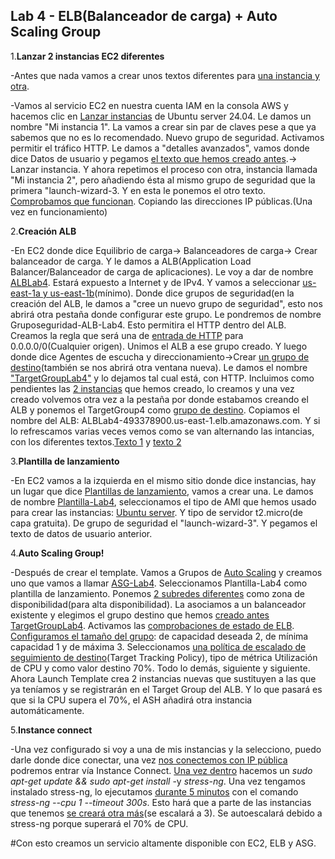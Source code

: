 ## Lab 4 - ELB(Balanceador de carga) + Auto Scaling Group

1.**Lanzar 2 instancias EC2 diferentes**

-Antes que nada vamos a crear unos textos diferentes para [una instancia y otra](AWS-labs/lab-4-ELB+ASG//Capturas/31.png).
  
-Vamos al servicio EC2 en nuestra cuenta IAM en la consola AWS y hacemos clic en [Lanzar instancias](AWS-labs/lab-4-ELB+ASG//Capturas/1.png) de Ubuntu server 24.04. Le damos un nombre "Mi instancia 1".
 La vamos a crear sin par de claves pese a que ya sabemos que no es lo recomendado.
Nuevo grupo de seguridad. Activamos permitir el tráfico HTTP. Le damos a "detalles avanzados", vamos donde dice Datos de usuario y pegamos [el texto que hemos creado antes](AWS-labs/lab-4-ELB+ASG/Capturas/2.png).-> Lanzar instancia.
 Y ahora repetimos el proceso con otra, instancia llamada "Mi instancia 2", pero añadiendo ésta al mismo grupo de seguridad que la primera "launch-wizard-3.
 Y en esta le ponemos el otro texto.
[Comprobamos que funcionan](AWS-labs/lab-4-ELB+ASG/Capturas/3.png). Copiando las direcciones IP públicas.(Una vez en funcionamiento)

2.**Creación ALB**

-En EC2 donde dice Equilibrio de carga-> Balanceadores de carga-> Crear balanceador de carga. Y le damos a ALB(Application Load Balancer/Balanceador de carga de aplicaciones). Le voy a dar de nombre [ALBLab4](AWS-labs/lab-4-ELB+ASG/Capturas/4.png). Estará expuesto a Internet y de IPv4. Y vamos a seleccionar [us-east-1a y us-east-1b](AWS-labs/lab-4-ELB+ASG/Capturas/30.png)(mínimo).
Donde dice grupos de seguridad(en la creación del ALB, le damos a "cree un nuevo grupo de seguridad", esto nos abrirá otra pestaña donde configurar este grupo. Le pondremos de nombre Gruposeguridad-ALB-Lab4. Esto permitira el HTTP dentro del ALB. Creamos la regla que será una de [entrada de HTTP](AWS-labs/lab-4-ELB+ASG/Capturas/5.png) para 0.0.0.0/0(Cualquier origen). Unimos el ALB a ese grupo creado. Y luego donde dice Agentes de escucha y direccionamiento->Crear [un grupo de destino](AWS-labs/lab-4-ELB+ASG/Capturas/9.png)(también se nos abrirá otra ventana nueva). Le damos el nombre ["TargetGroupLab4"](AWS-labs/lab-4-ELB+ASG/Capturas/10.png) y lo dejamos tal cual está, con HTTP.
Incluimos como pendientes las [2 instancias](AWS-labs/lab-4-ELB+ASG/Capturas/11.png) que hemos creado, lo creamos y una vez creado volvemos otra vez a la pestaña por donde estabamos creando el ALB y ponemos el TargetGroup4 como [grupo de destino](AWS-labs/lab-4-ELB+ASG/Capturas/6.png). Copiamos el nombre del ALB: ALBLab4-493378900.us-east-1.elb.amazonaws.com. Y si lo refrescamos varias veces vemos como se van alternando las intancias, con los diferentes textos.[Texto 1](AWS-labs/lab-4-ELB+ASG/Capturas/13.png) y [texto 2](AWS-labs/lab-4-ELB+ASG/Capturas/14.png)

3.**Plantilla de lanzamiento**

-En EC2 vamos a la izquierda en el mismo sitio donde dice instancias, hay un lugar que dice [Plantillas de lanzamiento](AWS-labs/lab-4-ELB+ASG/Capturas/15.png), vamos a crear una. Le damos de nombre [Plantilla-Lab4](AWS-labs/lab-4-ELB+ASG/Capturas/16.png), seleccionamos el tipo de AMI que hemos usado para crear las instancias: [Ubuntu server](AWS-labs/lab-4-ELB+ASG/Capturas/17.png). Y tipo de servidor t2.micro(de capa gratuita). De grupo de seguridad el "launch-wizard-3". Y pegamos el texto de datos de usuario anterior.

4.**Auto Scaling Group!**

-Después de crear el template. Vamos a Grupos de [Auto Scaling](AWS-labs/lab-4-ELB+ASG/Capturas/18.png) y creamos uno que vamos a llamar [ASG-Lab4](AWS-labs/lab-4-ELB+ASG/Capturas/19.png). Seleccionamos Plantilla-Lab4 como plantilla de lanzamiento. Ponemos [2 subredes diferentes](AWS-labs/lab-4-ELB+ASG/Capturas/20.png) como zona de disponibilidad(para alta disponibilidad). La asociamos a un balanceador existente y elegimos el grupo destino que hemos [creado antes TargetGroupLab4](AWS-labs/lab-4-ELB+ASG/Capturas/21.png). Activamos las [comprobaciones de estado de ELB](AWS-labs/lab-4-ELB+ASG/Capturas/22.png). [Configuramos el tamaño del grupo](AWS-labs/lab-4-ELB+ASG/Capturas/23.png): de capacidad deseada 2, de mínima capacidad 1 y de máxima 3. Seleccionamos [una política de escalado de seguimiento de destino](AWS-labs/lab-4-ELB+ASG/Capturas/24.png)(Target Tracking Policy), tipo de métrica  Utilización de CPU y como valor destino 70%. Todo lo demás, siguiente y siguiente.
Ahora Launch Template crea 2 instancias nuevas que sustituyen a las que ya teníamos y se registrarán en el Target Group del ALB. Y lo que pasará es que si la CPU supera el 70%, el ASH añadirá otra instancia automáticamente.

5.**Instance connect**

-Una vez configurado si voy a una de mis instancias y la selecciono, puedo darle donde dice conectar, una vez [nos conectemos con IP pública](AWS-labs/lab-4-ELB+ASG/Capturas/25.png) podremos entrar vía Instance Connect. [Una vez dentro](AWS-labs/lab-4-ELB+ASG/Capturas/26.png) hacemos un _sudo apt-get update && sudo apt-get install_ -y _stress-ng_. Una vez tengamos instalado stress-ng, lo ejecutamos [durante 5 minutos](AWS-labs/lab-4-ELB+ASG/Capturas/28.png) con el comando _stress-ng --cpu 1 --timeout 300s_. Esto hará que a parte de las instancias que tenemos [se creará otra más](AWS-labs/lab-4-ELB+ASG/Capturas/29.png)(se escalará a 3). Se autoescalará debido a stress-ng porque superará el 70% de CPU.

#Con esto creamos un servicio altamente disponible con EC2, ELB y ASG.